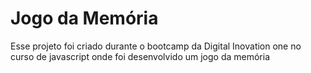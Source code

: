 # Jogo da Memória

Esse projeto foi criado durante o bootcamp da Digital Inovation one no curso de javascript onde foi desenvolvido um jogo da memória
